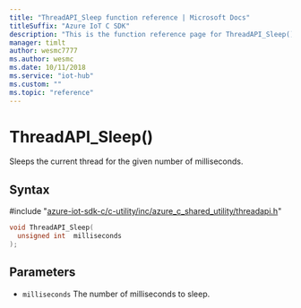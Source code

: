 ```yaml
---                             
title: "ThreadAPI_Sleep function reference | Microsoft Docs" 
titleSuffix: "Azure IoT C SDK"            
description: "This is the function reference page for ThreadAPI_Sleep() in the Azure IoT C SDK. This SDK is used with Azure IoT Hub and Azure IoT Hub Device Provisioning Service"            
manager: timlt                 
author: wesmc7777              
ms.author: wesmc               
ms.date: 10/11/2018                    
ms.service: "iot-hub"             
ms.custom: ""                
ms.topic: "reference"        
---                            
```


# ThreadAPI_Sleep()

Sleeps the current thread for the given number of milliseconds.

## Syntax

\#include "[azure-iot-sdk-c/c-utility/inc/azure_c_shared_utility/threadapi.h](../threadapi-h.md)"  
```C
void ThreadAPI_Sleep(
  unsigned int  milliseconds
);
```

## Parameters
* `milliseconds` The number of milliseconds to sleep.

